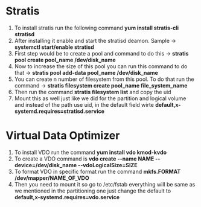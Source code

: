 # Stratis

1. To install stratis run the following command **yum install stratis-cli stratisd**
2. After installing it enable and start the stratisd deamon. Sample -> **systemctl start/enable stratisd**
3. First step would be to create a pool and command to do this -> **stratis pool create pool_name /dev/disk_name**
4. Now to increase the size of this pool you can run this command to do that -> **stratis pool add-data pool_name /dev/disk_name**
5. You can create n number of filesystem from this pool. To do that run the command -> **stratis filesystem create pool_name file_system_name**
6. Then run the command **stratis filesystem list** and copy the uid
7. Mount this as well just like we did for the partition and logical volume and instead of the path use uid, in the default field wirte **default,x-systemd.requires=stratisd.service**

# Virtual Data Optimizer

1. To install VDO run the command **yum install vdo kmod-kvdo**
2. To create a VDO command is **vdo create --name NAME --device=/dev/disk_name --vdoLogicalSize=SIZE**
3. To format VDO in specific format run the command **mkfs.FORMAT /dev/mapper/NAME_OF_VDO**
4. Then you need to mount it so go to /etc/fstab  everything will be same as we mentioned in the partitioning one just change the default to **default,x-systemd.requires=vdo.service**
